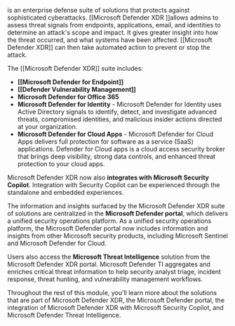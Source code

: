 is an enterprise defense suite of solutions that protects against sophisticated cyberattacks. [[Microsoft Defender XDR ]]allows admins to assess threat signals from endpoints, applications, email, and identities to determine an attack's scope and impact. It gives greater insight into how the threat occurred, and what systems have been affected. [[Microsoft Defender XDR]] can then take automated action to prevent or stop the attack.

The [[Microsoft Defender XDR]] suite includes:
- **[[Microsoft Defender for Endpoint]]**
- **[[Defender Vulnerability Management]]**
- **Microsoft Defender for Office 365**
- **Microsoft Defender for Identity** - Microsoft Defender for Identity uses Active Directory signals to identify, detect, and investigate advanced threats, compromised identities, and malicious insider actions directed at your organization.
- **Microsoft Defender for Cloud Apps** - Microsoft Defender for Cloud Apps delivers full protection for software as a service (SaaS) applications. Defender for Cloud apps is a cloud access security broker that brings deep visibility, strong data controls, and enhanced threat protection to your cloud apps.

Microsoft Defender XDR now also **integrates with Microsoft Security Copilot**. Integration with Security Copilot can be experienced through the standalone and embedded experiences.

The information and insights surfaced by the Microsoft Defender XDR suite of solutions are centralized in the **Microsoft Defender portal**, which delivers a unified security operations platform. As a unified security operations platform, the Microsoft Defender portal now includes information and insights from other Microsoft security products, including Microsoft Sentinel and Microsoft Defender for Cloud.

Users also access the **Microsoft Threat Intelligence** solution from the Microsoft Defender XDR portal. Microsoft Defender TI aggregates and enriches critical threat information to help security analyst triage, incident response, threat hunting, and vulnerability management workflows.

Throughout the rest of this module, you'll learn more about the solutions that are part of Microsoft Defender XDR, the Microsoft Defender portal, the integration of Microsoft Defender XDR with Microsoft Security Copilot, and Microsoft Defender Threat Intelligence.